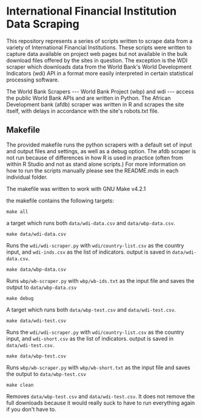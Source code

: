 International Financial Institution Data Scraping
=================================================

This repository represents a series of scripts written to scrape data from a 
variety of International Financial Institutions. These scripts were written
to capture data available on project web pages but not available in the bulk
download files offered by the sites in question. The exception is the WDI 
scraper which downloads data from the World Bank's World Development Indicators
(wdi) API in a format more easily interpreted in certain statistical processing 
software. 

The World Bank Scrapers --- World Bank Project (wbp) and wdi --- access the 
public World Bank APIs and are written in Python. The African Development bank
(afdb) scraper was written in R and scrapes the site itself, with delays in
accordance with the site's robots.txt file.

Makefile
--------

The provided makefile runs the python scrapers with a default set of input and 
output files and settings, as well as a debug option. The afdb scraper is not
run because of differences in how R is used in practice (often from within R
Studio and not as stand alone scripts.) For more information on how to run the
scripts manually please see the README.mds in each individual folder.

The makefile was written to work with GNU Make v4.2.1

the makefile contains the following targets:

```make all```

a target which runs both `data/wdi-data.csv` and `data/wbp-data.csv`.


```make data/wdi-data.csv```

Runs the `wdi/wdi-scraper.py` with `wdi/country-list.csv` as the country input,
and `wdi-inds.csv` as the list of indicators. output is saved in 
`data/wdi-data.csv`.

```make data/wbp-data.csv```

Runs `wbp/wb-scraper.py` with `wbp/wb-ids.txt` as the input file and saves 
the output to `data/wbp-data.csv`

```make debug```

A target which runs both `data/wbp-test.csv` and `data/wdi-test.csv`.

```make data/wdi-test.csv```

Runs the `wdi/wdi-scraper.py` with `wdi/country-list.csv` as the country input,
and `wdi-short.csv` as the list of indicators. output is saved in 
`data/wdi-test.csv`.

```make data/wbp-test.csv```

Runs `wbp/wb-scraper.py` with `wbp/wb-short.txt` as the input file and
saves the output to `data/wbp-test.csv`

```make clean```

Removes `data/wbp-test.csv` and `data/wdi-test.csv`. It does not remove the 
full downloads because it would really suck to have to run everything again if 
you don't have to.